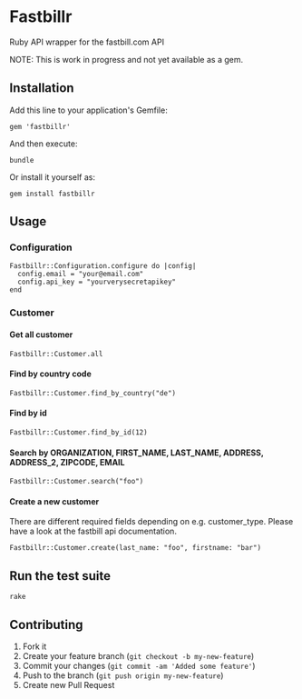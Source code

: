 # Fastbillr

Ruby API wrapper for the fastbill.com API

NOTE: This is work in progress and not yet available as a gem.

## Installation

Add this line to your application's Gemfile:

    gem 'fastbillr'

And then execute:

    bundle

Or install it yourself as:

    gem install fastbillr

## Usage

### Configuration

    Fastbillr::Configuration.configure do |config|
      config.email = "your@email.com"
      config.api_key = "yourverysecretapikey"
    end

### Customer

#### Get all customer
    Fastbillr::Customer.all

#### Find by country code
    Fastbillr::Customer.find_by_country("de")

#### Find by id
    Fastbillr::Customer.find_by_id(12)

#### Search by ORGANIZATION, FIRST_NAME, LAST_NAME, ADDRESS, ADDRESS_2, ZIPCODE, EMAIL
    Fastbillr::Customer.search("foo")

#### Create a new customer
There are different required fields depending on e.g. customer_type. Please have a look at the fastbill api documentation.

    Fastbillr::Customer.create(last_name: "foo", firstname: "bar")

## Run the test suite

    rake

## Contributing

1. Fork it
2. Create your feature branch (`git checkout -b my-new-feature`)
3. Commit your changes (`git commit -am 'Added some feature'`)
4. Push to the branch (`git push origin my-new-feature`)
5. Create new Pull Request

